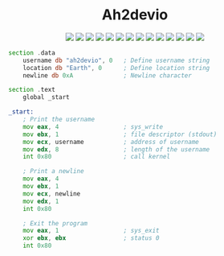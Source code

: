 <h1 align="center">
  <b>Ah2devio</b>
</h1>
<div align="center">
<img src="https://img.shields.io/badge/c++-%2300599C.svg?style=for-the-badge&logo=c%2B%2B&logoColor=white">
<img src="https://img.shields.io/badge/c-%2300599C.svg?style=for-the-badge&logo=c&logoColor=white">
<img src="https://img.shields.io/badge/Arduino-00979D?style=for-the-badge&logo=Arduino&logoColor=white">
<img src="https://img.shields.io/badge/Raspberry%20Pi-A22846?style=for-the-badge&logo=Raspberry%20Pi&logoColor=white">
<img src="https://img.shields.io/badge/Embedded%20Systems-blue?style=for-the-badge">
<img src="https://img.shields.io/badge/python-3670A0?style=for-the-badge&logo=python&logoColor=ffdd54">
<img src="https://img.shields.io/badge/assembly%20script-%23000000.svg?style=for-the-badge&logo=assemblyscript&logoColor=white">
<img src="https://img.shields.io/badge/ros-%230A0FF9.svg?style=for-the-badge&logo=ros&logoColor=white">
<img src="https://img.shields.io/badge/Node--RED-%238F0000.svg?style=for-the-badge&logo=node-red&logoColor=white">
<img src="https://img.shields.io/badge/sqlite-%2307405e.svg?style=for-the-badge&logo=sqlite&logoColor=white">
<img src="https://img.shields.io/badge/Matplotlib-%23ffffff.svg?style=for-the-badge&logo=Matplotlib&logoColor=black">
<img src="https://img.shields.io/badge/pandas-%23150458.svg?style=for-the-badge&logo=pandas&logoColor=white">
<img src="https://img.shields.io/badge/numpy-%23013243.svg?style=for-the-badge&logo=numpy&logoColor=white">
<img src="https://img.shields.io/badge/JWT-black?style=for-the-badge&logo=JSON%20web%20tokens">
  
</div>
</p>

```asm
section .data
    username db "ah2devio", 0   ; Define username string
    location db "Earth", 0      ; Define location string
    newline db 0xA              ; Newline character

section .text
    global _start

_start:
    ; Print the username
    mov eax, 4                  ; sys_write
    mov ebx, 1                  ; file descriptor (stdout)
    mov ecx, username           ; address of username
    mov edx, 8                  ; length of the username
    int 0x80                    ; call kernel

    ; Print a newline
    mov eax, 4
    mov ebx, 1
    mov ecx, newline
    mov edx, 1
    int 0x80

    ; Exit the program
    mov eax, 1                  ; sys_exit
    xor ebx, ebx                ; status 0
    int 0x80

```

